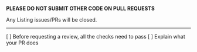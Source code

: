 **PLEASE DO NOT SUBMIT OTHER CODE ON PULL REQUESTS**

Any Listing issues/PRs will be closed.

---

[ ] Before requesting a review, all the checks need to pass
[ ] Explain what your PR does
